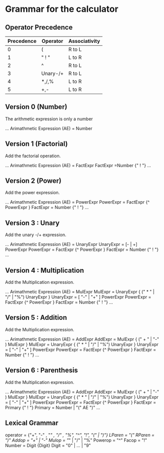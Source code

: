 # Grammar for the calculator

## Operator Precedence
| Precedence | Operator | Associativity |
|------------|----------|---------------|
|   0        |     (    |    R to L     |
|   1        |   " ! "  |    L to R     |
|   2        |     ^    |    R to L     |
|   3        | Unary-/+ |    R to L     |
|   4        | *,/,%    |    L to R     |
|   5        |    +,-   |    L to R     |


## Version 0 (Number)
The arithmetic expression is only a number

...
Arimathmetic Expression (AE) = Number

## Version 1 (Factorial)
Add the factorial operation.

...
Arimathmetic Expression (AE) = FactExpr
FactExpr =Number {" ! "}
...

## Version 2 (Power)
Add   the power expression.

...
Arimathmetic Expression (AE) = PowerExpr
PowerExpr = FactExpr {^ PowerExpr }
FactExpr = Number {" ! "}
...

## Version 3 : Unary
Add   the unary -/+ expression.

...
Arimathmetic Expression (AE) = UnaryExpr
UnaryExpr = [- | +] PowerExpr
PowerExpr = FactExpr {^ PowerExpr }
FactExpr = Number {" ! "}
...

## Version 4 : Multiplication
Add   the Multiplication expression.

...
Arimathmetic Expression (AE) = MulExpr
MulExpr = UnaryExpr { (" * " | "/" | "%") UnaryExpr }
UnaryExpr = [ "-" | "+" ] PowerExpr
PowerExpr = FactExpr {^ PowerExpr }
FactExpr = Number {" ! "}
...

## Version 5 : Addition
Add   the Multiplication expression.

...
Arimathmetic Expression (AE) = AddExpr
AddExpr = MulExpr   { (" + " | "-" ) MulExpr }
MulExpr = UnaryExpr { (" * " | "/" | "%") UnaryExpr }
UnaryExpr = [ "-" | "+" ] PowerExpr
PowerExpr = FactExpr {^ PowerExpr }
FactExpr = Number {" ! "}
...

## Version 6 : Parenthesis
Add   the Multiplication expression.

...
Arimathmetic Expression (AE) = AddExpr
AddExpr = MulExpr   { (" + " | "-" ) MulExpr }
MulExpr = UnaryExpr { (" * " | "/" | "%") UnaryExpr }
UnaryExpr = [ "-" | "+" ] PowerExpr
PowerExpr = FactExpr {^ PowerExpr }
FactExpr = Primary {" ! "}
Primary = Number | "(" AE ")"
...

## Lexical Grammar
operator = {"+", "-" , "*" , "/" , "%", "^", "!", "(" | ")"}
LParen = "("
RParen = ")"
Addop = "+" | "-"
Mulop = "*" | "/" | "%"
Powerop = "^"
Facop = "!"
Number = Digit {Digit} 
Digit = "0" | ... | "9"
